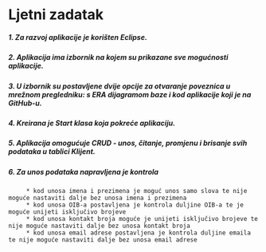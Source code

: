 # Ljetni zadatak

##### 1. Za razvoj aplikacije je korišten Eclipse.
##### 2. Aplikacija ima izbornik na kojem su prikazane sve mogućnosti aplikacije.
##### 3. U izbornik su postavljene dvije opcije za otvaranje poveznica u mrežnom pregledniku: s ERA dijagramom baze i kod aplikacije koji je na GitHub-u.
##### 4. Kreirana je Start klasa koja pokreće aplikaciju.
##### 5. Aplikacija omogućuje CRUD - unos, čitanje, promjenu i brisanje svih podataka u tablici Klijent.
##### 6. Za unos podataka napravljena je kontrola
         * kod unosa imena i prezimena je moguć unos samo slova te nije moguće nastaviti dalje bez unosa imena i prezimena
         * kod unosa OIB-a postavljena je kontrola duljine OIB-a te je moguće unijeti isključivo brojeve
         * kod unosa kontakt broja moguće je unijeti isključivo brojeve te nije moguće nastaviti dalje bez unosa kontakt broja
         * kod unosa email adrese postavljena je kontrola duljine emaila te nije moguće nastaviti dalje bez unosa email adrese
